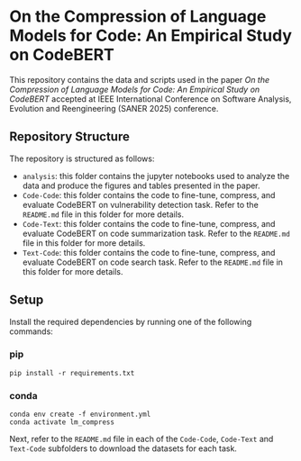 # On the Compression of Language Models for Code: An Empirical Study on CodeBERT

This repository contains the data and scripts used in the paper _On the Compression of Language Models for Code: An Empirical Study on CodeBERT_ accepted at IEEE International Conference on Software Analysis, Evolution and Reengineering (SANER 2025) conference.

## Repository Structure

The repository is structured as follows:

- `analysis`: this folder contains the jupyter notebooks used to analyze the data and produce the figures and tables presented in the paper.
- `Code-Code`: this folder contains the code to fine-tune, compress, and evaluate CodeBERT on vulnerability detection task. Refer to the `README.md` file in this folder for more details.
- `Code-Text`: this folder contains the code to fine-tune, compress, and evaluate CodeBERT on code summarization task. Refer to the `README.md` file in this folder for more details.
- `Text-Code`: this folder contains the code to fine-tune, compress, and evaluate CodeBERT on code search task. Refer to the `README.md` file in this folder for more details.

## Setup

Install the required dependencies by running one of the following commands:

### pip

```shell
pip install -r requirements.txt
```

### conda

```shell
conda env create -f environment.yml
conda activate lm_compress
```

Next, refer to the `README.md` file in each of the `Code-Code`, `Code-Text` and `Text-Code` subfolders to download the datasets for each task.
